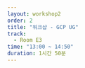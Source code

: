 ```yaml
---
layout: workshop2
order: 2
title: "워크샵 - GCP UG"
track:
  - Room E3
time: "13:00 ~ 14:50"
duration: 1시간 50분
---
```


